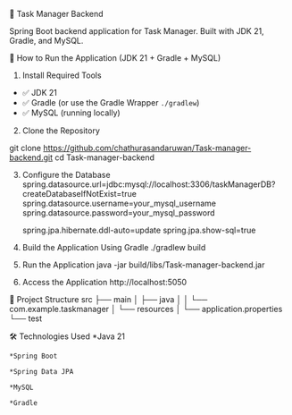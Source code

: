  📝 Task Manager Backend

Spring Boot backend application for Task Manager. Built with JDK 21, Gradle, and MySQL.

🚀 How to Run the Application (JDK 21 + Gradle + MySQL)

1. Install Required Tools

- ✅ JDK 21
- ✅ Gradle (or use the Gradle Wrapper `./gradlew`)
- ✅ MySQL (running locally)

2. Clone the Repository

git clone https://github.com/chathurasandaruwan/Task-manager-backend.git
cd Task-manager-backend

3. Configure the Database
   spring.datasource.url=jdbc:mysql://localhost:3306/taskManagerDB?createDatabaseIfNotExist=true
   spring.datasource.username=your_mysql_username
   spring.datasource.password=your_mysql_password

    spring.jpa.hibernate.ddl-auto=update
    spring.jpa.show-sql=true

4. Build the Application Using Gradle
   ./gradlew build

5. Run the Application
   java -jar build/libs/Task-manager-backend.jar

6. Access the Application
   http://localhost:5050

📂 Project Structure
src
├── main
│   ├── java
│   │   └── com.example.taskmanager
│   └── resources
│       └── application.properties
└── test

🛠 Technologies Used
    *Java 21

    *Spring Boot

    *Spring Data JPA

    *MySQL

    *Gradle